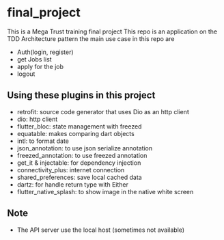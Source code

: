 # final_project

This is a Mega Trust training final project This repo is an application on the TDD Architecture
pattern the main use case in this repo are

- Auth(login, register)
- get Jobs list
- apply for the job
- logout

## Using these plugins in this project

- retrofit: source code generator that uses Dio as an http client 
- dio: http client 
- flutter_bloc: state management with freezed 
- equatable: makes comparing dart objects 
- intl: to format date 
- json_annotation: to use json serialize annotation
- freezed_annotation: to use freezed annotation 
- get_it & injectable: for dependency injection
- connectivity_plus: internet connection 
- shared_preferences: save local cached data 
- dartz: for handle return type with Either 
- flutter_native_splash: to show image in the native white screen

## Note 
* The API server use the local host (sometimes not available)
